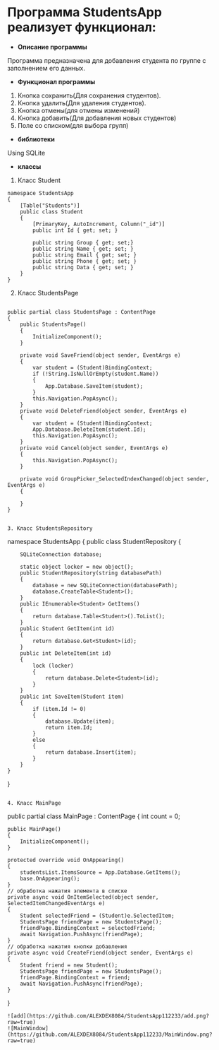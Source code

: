 # Программа StudentsApp реализует функционал:
* __Описание программы__

Программа предназначена для добавления студента по группе с заполнением его данных.
* __Функционал программы__

1. Кнопка сохранить(Для сохранения студентов).
2. Кнопка удалить(Для удаления студентов).
3. Кнопка отмены(для отмены изменений)
4. Кнопка добавить(Для добавления новых студентов)
5. Поле со списком(для выбора групп)
* __библиотеки__

Using SQLite
* __классы__

1. Класс Student

```
namespace StudentsApp
{
    [Table("Students")]
    public class Student
    {
        [PrimaryKey, AutoIncrement, Column("_id")]
        public int Id { get; set; }
         
        public string Group { get; set;}
        public string Name { get; set; }
        public string Email { get; set; }
        public string Phone { get; set; }
        public string Data { get; set; }
    }
}

```

2. Класс StudentsPage
```

public partial class StudentsPage : ContentPage
{
	public StudentsPage()
	{
		InitializeComponent();
	}

    private void SaveFriend(object sender, EventArgs e)
    {
        var student = (Student)BindingContext;
        if (!String.IsNullOrEmpty(student.Name))
        {
            App.Database.SaveItem(student);
        }
        this.Navigation.PopAsync();
    }
    private void DeleteFriend(object sender, EventArgs e)
    {
        var student = (Student)BindingContext;
        App.Database.DeleteItem(student.Id);
        this.Navigation.PopAsync();
    }
    private void Cancel(object sender, EventArgs e)
    {
        this.Navigation.PopAsync();
    }

    private void GroupPicker_SelectedIndexChanged(object sender, EventArgs e)
    {

    }
}


3. Класс StudentsRepository
```

namespace StudentsApp
{
    public class StudentRepository
    {

        SQLiteConnection database;

        static object locker = new object();
        public StudentRepository(string databasePath)
        {
            database = new SQLiteConnection(databasePath);
            database.CreateTable<Student>();
        }
        public IEnumerable<Student> GetItems()
        {
            return database.Table<Student>().ToList();
        }
        public Student GetItem(int id)
        {
            return database.Get<Student>(id);
        }
        public int DeleteItem(int id)
        {
            lock (locker)
            {
                return database.Delete<Student>(id);
            }
        }
        public int SaveItem(Student item)
        {
            if (item.Id != 0)
            {
                database.Update(item);
                return item.Id;
            }
            else
            {
                return database.Insert(item);
            }
        }
    }
}
```

4. Класс MainPage
```
public partial class MainPage : ContentPage
{
	int count = 0;

	public MainPage()
	{
		InitializeComponent();
	}

    protected override void OnAppearing()
    {
        studentsList.ItemsSource = App.Database.GetItems();
        base.OnAppearing();
    }
    // обработка нажатия элемента в списке
    private async void OnItemSelected(object sender, SelectedItemChangedEventArgs e)
    {
        Student selectedFriend = (Student)e.SelectedItem;
        StudentsPage friendPage = new StudentsPage();
        friendPage.BindingContext = selectedFriend;
        await Navigation.PushAsync(friendPage);
    }
    // обработка нажатия кнопки добавления
    private async void CreateFriend(object sender, EventArgs e)
    {
        Student friend = new Student();
        StudentsPage friendPage = new StudentsPage();
        friendPage.BindingContext = friend;
        await Navigation.PushAsync(friendPage);
    }
}
```
![add](https://github.com/ALEXDEX8084/StudentsApp112233/add.png?raw=true)
![MainWindow](https://github.com/ALEXDEX8084/StudentsApp112233/MainWindow.png?raw=true)
